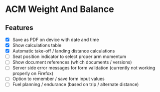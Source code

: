 # ACM Weight And Balance

## Features

- [x] Save as PDF on device with date and time
- [x] Show calculations table
- [x] Automatic take-off / landing distance calculations
- [ ] Seat position indicator to select proper arm momentum
- [ ] Show document references (which documents / versions)
- [ ] Server side error messages for form validation (currently not working properly on Firefox)
- [ ] Option to remember / save form input values
- [ ] Fuel planning / endurance (based on trip / alternate distance) 
